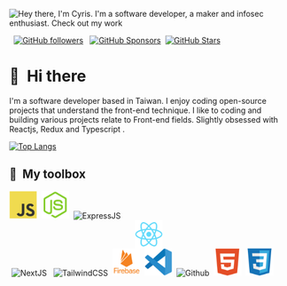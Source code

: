 
![Hey there, I'm Cyris. I'm a software developer, a maker and infosec enthusiast. Check out my work](https://media.giphy.com/media/astF7CQZMoncz2xzp1/giphy.gif)

&nbsp; [![GitHub followers](https://img.shields.io/github/followers/AnsonLoHK?logo=GitHub&style=for-the-badge)](https://github.com/AnsonLoHK)
&nbsp; [![GitHub Sponsors](https://img.shields.io/github/sponsors/AnsonLoHK?color=BF4B8A&logo=githubsponsors&style=for-the-badge&label=Sponsor%20on%20Github)](https://github.com/sponsors/AnsonLoHK)&nbsp; [![GitHub Stars](https://img.shields.io/github/stars/AnsonLoHK?logo=github&style=for-the-badge)]([[https://github.com/AnsonLoHK](https://github.com/AnsonLoHK)](https://github.com/AnsonLoHK))

# 👋 &nbsp;Hi there

I'm a software developer based in Taiwan. I enjoy coding open-source projects that understand the front-end technique.
I like to coding and building various projects relate to Front-end fields. 
Slightly obsessed with Reactjs, Redux and Typescript .

<!--[![Anurag's GitHub stats](https://github-readme-stats.vercel.app/api?AnsonLoHK=urekd&theme=radical)](https://github.com/anuraghazra/github-readme-stats)-->
[![Top Langs](https://github-readme-stats.vercel.app/api/top-langs/?username=AnsonLoHK&layout=compact&theme=Gradient&langs_count=6)](https://github.com/anuraghazra/github-readme-stats)



## 🧰 &nbsp;My toolbox

<img  src="https://raw.githubusercontent.com/devicons/devicon/1119b9f84c0290e0f0b38982099a2bd027a48bf1/icons/javascript/javascript-original.svg" alt="JavaScript" width="50" height="50"/> &nbsp;<img  src="https://raw.githubusercontent.com/devicons/devicon/1119b9f84c0290e0f0b38982099a2bd027a48bf1/icons/nodejs/nodejs-plain.svg" alt="NodeJS" width="50" height="50"/> &nbsp;<img  src="https://github.com/CyrisXD/CyrisXD/raw/master/assets/ExpressJS.png" alt="ExpressJS"/> &nbsp; <img  src="https://raw.githubusercontent.com/devicons/devicon/1119b9f84c0290e0f0b38982099a2bd027a48bf1/icons/react/react-original.svg" alt="ReactJS" width="50" height="50" style="margin:0 auto; display:block;"/> &nbsp;<img  src="https://github.com/CyrisXD/CyrisXD/raw/master/assets/NextJS.png" alt="NextJS"/> &nbsp; <img  src="https://github.com/CyrisXD/CyrisXD/raw/master/assets/TailwindCSS.png" alt="TailwindCSS"/> &nbsp;<img src="https://raw.githubusercontent.com/devicons/devicon/1119b9f84c0290e0f0b38982099a2bd027a48bf1/icons/firebase/firebase-plain-wordmark.svg" alt="Firebase" width="50" height="50"/> &nbsp;<img  src="https://raw.githubusercontent.com/devicons/devicon/1119b9f84c0290e0f0b38982099a2bd027a48bf1/icons/vscode/vscode-original.svg" alt="VSCode" width="50" height="50"/> &nbsp;<img  src="https://github.com/CyrisXD/CyrisXD/raw/master/assets/Github.png" alt="Github"/> &nbsp;<img  src="https://raw.githubusercontent.com/devicons/devicon/1119b9f84c0290e0f0b38982099a2bd027a48bf1/icons/html5/html5-plain.svg" alt="HTML5" width="50" height="50"/> &nbsp;<img  src="https://raw.githubusercontent.com/devicons/devicon/1119b9f84c0290e0f0b38982099a2bd027a48bf1/icons/css3/css3-original.svg" alt="CSS3" width="50" height="50"/>

&nbsp;

<!---
AnsonLoHK/AnsonLoHK is a ✨ special ✨ repository because its `README.md` (this file) appears on your GitHub profile.
You can click the Preview link to take a look at your changes.
--->
